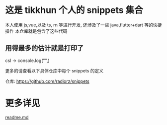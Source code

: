 # 这是 tikkhun 个人的 snippets 集合

本人使用 js,vue,以及 ts, rn 等进行开发,
还涉及了一些 java,flutter+dart 等的快捷操作
本仓库就是包含了这些代码

## 用得最多的估计就是打印了

csl -> console.log("",)

更多的请查看以下具体仓库中每个 snippets 的定义

仓库: https://github.com/radiorz/snippets

# 更多详见
[readme.md](https://github.com/radiorz/snippets/blob/main/src/docsGenerator/readme.md)
